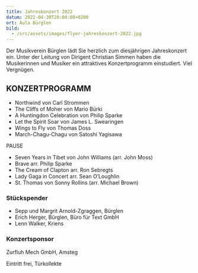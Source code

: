 ```yaml
---
title: Jahreskonzert 2022
datum: 2022-04-30T20:00:00+0200
ort: Aula Bürglen
bild:
  - /src/assets/images/flyer-jahreskonzert-2022.jpg
---
```


Der Musikverein Bürglen lädt Sie herzlich zum diesjährigen Jahreskonzert ein.
Unter der Leitung von Dirigent Christian Simmen haben die Musikerinnen und Musiker ein attraktives Konzertprogramm einstudiert.
Viel Vergnügen.

## KONZERTPROGRAMM

- Northwind von Carl Strommen
- The Cliffs of Moher von Mario Bürki
- A Huntingdon Celebration von Philip Sparke
- Let the Spirit Soar von James L. Swearingen
- Wings to Fly von Thomas Doss
- March-Chagu-Chagu von Satoshi Yagisawa

PAUSE

- Seven Years in Tibet von John Williams (arr. John Moss)
- Brave arr. Philip Sparke
- The Cream of Clapton arr. Ron Sebregts
- Lady Gaga in Concert arr. Sean O’Loughlin
- St. Thomas von Sonny Rollins (arr. Michael Brown)

### Stückspender

- Sepp und Margrit Arnold-Zgraggen, Bürglen
- Erich Herger, Bürglen, Büro für Text GmbH
- Lenn Walker, Kriens

### Konzertsponsor

Zurfluh Mech GmbH, Amsteg

Eintritt frei, Türkollekte
